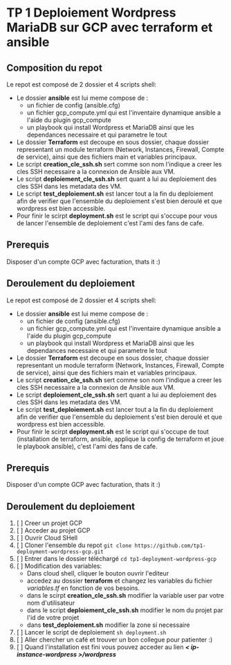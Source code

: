 # TP 1 Deploiement Wordpress MariaDB sur GCP avec terraform et ansible

## Composition du repot

Le repot est composé de 2 dossier et 4 scripts shell:

- Le dossier **ansible** est lui meme compose de :
  - un fichier de config (ansible.cfg)
  - un fichier gcp_compute.yml qui est l'inventaire dynamique ansible a l'aide du plugin gcp_compute
  - un playbook qui install Wordpress et MariaDB ainsi que les dependances necessaire et qui parametre le tout
- Le dossier **Terraform** est decoupe en sous dossier, chaque dossier representant un module terraform (Network, Instances, Firewall, Compte de service), ainsi que des fichiers main et variables principaux.
- Le script **creation_cle_ssh.sh** sert comme son nom l'indique a creer les cles SSH necessaire a la connexion de Ansible aux VM.
- Le script **deploiement_cle_ssh.sh** sert quant a lui au deploiement des cles SSH dans les metadata des VM.
- Le script **test_deploiement.sh** est lancer tout a la fin du deploiement afin de verifier que l'ensemble du deploiement s'est bien deroulé et que wordpress est bien accessible.
- Pour finir le scirpt **deployment.sh** est le script qui s'occupe pour vous de lancer l'ensemble de deploiement c'est l'ami des fans de cafe.

## Prerequis

Disposer d'un compte GCP avec facturation, thats it :)

## Deroulement du deploiement

Le repot est composé de 2 dossier et 4 scripts shell:

- Le dossier **ansible** est lui meme compose de :
  - un fichier de config (ansible.cfg)
  - un fichier gcp_compute.yml qui est l'inventaire dynamique ansible a l'aide du plugin gcp_compute
  - un playbook qui install Wordpress et MariaDB ainsi que les dependances necessaire et qui parametre le tout
- Le dossier **Terraform** est decoupe en sous dossier, chaque dossier representant un module terraform (Network, Instances, Firewall, Compte de service), ainsi que des fichiers main et variables principaux.
- Le script **creation_cle_ssh.sh** sert comme son nom l'indique a creer les cles SSH necessaire a la connexion de Ansible aux VM.
- Le script **deploiement_cle_ssh.sh** sert quant a lui au deploiement des cles SSH dans les metadata des VM.
- Le script **test_deploiement.sh** est lancer tout a la fin du deploiement afin de verifier que l'ensemble du deploiement s'est bien deroulé et que wordpress est bien accessible.
- Pour finir le scirpt **deployment.sh** est le script qui s'occupe de tout (installation de terraform, ansible, applique la config de terraform et joue le playbook ansible), c'est l'ami des fans de cafe.

## Prerequis

Disposer d'un compte GCP avec facturation, thats it :)

## Deroulement du deploiement

1. [ ] Creer un projet GCP
2. [ ] Acceder au projet GCP
3. [ ] Ouvrir Cloud SHell
4. [ ] Cloner l'ensemble du repot `git clone https://github.com/tp1-deployment-wordpress-gcp.git`
5. [ ] Entrer dans le dossier téléchargé `cd tp1-deployment-wordpress-gcp`
6. [ ] Modification des variables:
   - Dans cloud shell, cliquer le bouton ouvrir l'editeur
   - accedez au dossier **terraform** et changez les variables du fichier _variables.tf_ en fonction de vos besoins.
   - dans le scirpt **creation_cle_ssh.sh** modifier la variable user par votre nom d'utilisateur
   - dans le script **deploiement_cle_ssh.sh** modifier le nom du projet par l'id de votre projet
   - dans **test_deploiement.sh** modifier la zone si necessaire
7. [ ] Lancer le script de deploiement `sh deployment.sh`
8. [ ] Aller chercher un café et trouver un bon collegue pour patienter :)
9. [ ] Quand l'installation est fini vous pouvez acceder au lien **_< ip-instance-wordpress >/wordpress_**
